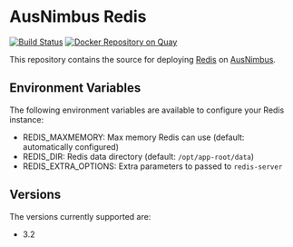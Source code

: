 # AusNimbus Redis

[![Build Status](https://travis-ci.org/ausnimbus/redis-component.svg?branch=master)](https://travis-ci.org/ausnimbus/redis-component)
[![Docker Repository on Quay](https://quay.io/repository/ausnimbus/redis-component/status "Docker Repository on Quay")](https://quay.io/repository/ausnimbus/redis-component)

This repository contains the source for deploying [Redis](https://www.ausnimbus.com.au/instant-apps/redis/)
on [AusNimbus](https://www.ausnimbus.com.au/).

## Environment Variables

The following environment variables are available to configure your Redis instance:

- REDIS_MAXMEMORY: Max memory Redis can use (default: automatically configured)
- REDIS_DIR: Redis data directory (default: `/opt/app-root/data`)
- REDIS_EXTRA_OPTIONS: Extra parameters to passed to `redis-server`

## Versions

The versions currently supported are:

- 3.2
